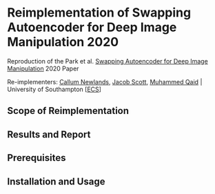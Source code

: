 # Reimplementation of Swapping Autoencoder for Deep Image Manipulation 2020
Reproduction of the Park et al. [Swapping Autoencoder for Deep Image Manipulation](https://arxiv.org/pdf/2007.00653v1.pdf) 2020 Paper

Re-implementers: [Callum Newlands](mailto:cn2g18@soton.ac.uk), [Jacob Scott](mailto:js11g18@soton.ac.uk), [Muhammed Qaid](mailto:mq1g18@soton.ac.uk) | University of Southampton [[ECS](https://www.ecs.soton.ac.uk/)]

## Scope of Reimplementation

## Results and Report

## Prerequisites

## Installation and Usage
